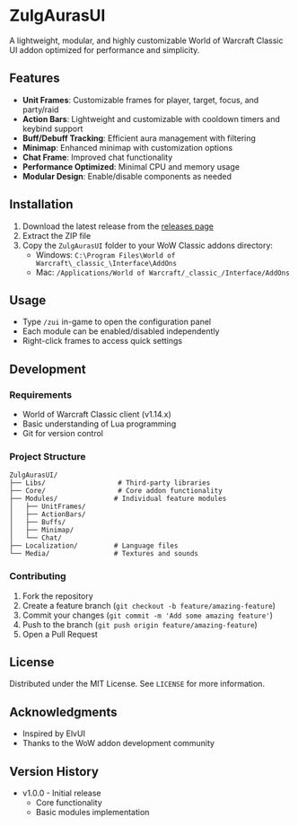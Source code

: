 # ZulgAurasUI

A lightweight, modular, and highly customizable World of Warcraft Classic UI addon optimized for performance and simplicity.

## Features

- **Unit Frames**: Customizable frames for player, target, focus, and party/raid
- **Action Bars**: Lightweight and customizable with cooldown timers and keybind support
- **Buff/Debuff Tracking**: Efficient aura management with filtering
- **Minimap**: Enhanced minimap with customization options
- **Chat Frame**: Improved chat functionality
- **Performance Optimized**: Minimal CPU and memory usage
- **Modular Design**: Enable/disable components as needed

## Installation

1. Download the latest release from the [releases page](https://github.com/ZulgAuras/ZulgAurasUI/releases)
2. Extract the ZIP file
3. Copy the `ZulgAurasUI` folder to your WoW Classic addons directory:
   - Windows: `C:\Program Files\World of Warcraft\_classic_\Interface\AddOns`
   - Mac: `/Applications/World of Warcraft/_classic_/Interface/AddOns`

## Usage

- Type `/zui` in-game to open the configuration panel
- Each module can be enabled/disabled independently
- Right-click frames to access quick settings

## Development

### Requirements

- World of Warcraft Classic client (v1.14.x)
- Basic understanding of Lua programming
- Git for version control

### Project Structure

```
ZulgAurasUI/
├── Libs/                  # Third-party libraries
├── Core/                  # Core addon functionality
├── Modules/              # Individual feature modules
│   ├── UnitFrames/
│   ├── ActionBars/
│   ├── Buffs/
│   ├── Minimap/
│   └── Chat/
├── Localization/         # Language files
└── Media/                # Textures and sounds
```

### Contributing

1. Fork the repository
2. Create a feature branch (`git checkout -b feature/amazing-feature`)
3. Commit your changes (`git commit -m 'Add some amazing feature'`)
4. Push to the branch (`git push origin feature/amazing-feature`)
5. Open a Pull Request

## License

Distributed under the MIT License. See `LICENSE` for more information.

## Acknowledgments

- Inspired by ElvUI
- Thanks to the WoW addon development community

## Version History

- v1.0.0 - Initial release
  - Core functionality
  - Basic modules implementation
